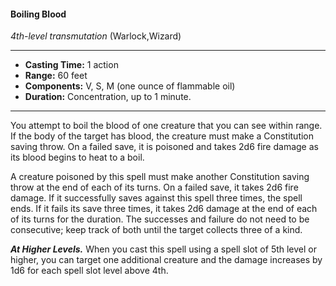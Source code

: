 #### Boiling Blood
*4th-level transmutation* (Warlock,Wizard)
___
- **Casting Time:** 1 action
- **Range:** 60 feet
- **Components:** V, S, M (one ounce of flammable oil)
- **Duration:** Concentration, up to 1 minute.
---
You attempt to boil the blood of one creature that you can see within range. If the body of the target has blood, the creature must make a Constitution saving throw. On a failed save, it is poisoned and takes 2d6 fire damage as its blood begins to heat to a boil.

A creature poisoned by this spell must make another Constitution saving throw at the end of each of its turns. On a failed save, it takes 2d6 fire damage. If it successfully saves against this spell three times, the spell ends. If it fails its save three times, it takes 2d6 damage at the end of each of its turns for the duration. The successes and failure do not need to be consecutive; keep track of both until the target collects three of a kind.

***At Higher Levels.*** When you cast this spell using a spell slot of 5th level or higher, you can target one additional creature and the damage increases by 1d6 for each spell slot level above 4th.
